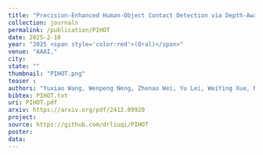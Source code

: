 ```yaml
---
title: "Precision-Enhanced Human-Object Contact Detection via Depth-Aware Perspective Interaction and Object Texture Restoration"
collection: journals
permalink: /publication/PIHOT
date: 2025-2-10
year: "2025 <span style='color:red'>(Oral)</span>"
venue: "AAAI,"
city: 
state: ""
thumbnail: "PIHOT.png"
teaser : 
authors: "Yuxiao Wang, Wenpeng Neng, Zhenao Wei, Yu Lei, WeiYing Xue, Nan Zhuang, Yanwu Xu, Xinyu Jiang, Qi Liu*"
bibtex: PIHOT.txt
uri: PIHOT.pdf
arxiv: https://arxiv.org/pdf/2412.09920
project: 
source: https://github.com/drliuqi/PIHOT
poster: 
data:
---
```

